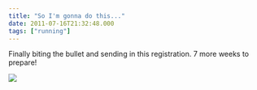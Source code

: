 ```yaml
---
title: "So I'm gonna do this..."
date: 2011-07-16T21:32:48.000
tags: ["running"]
---
```


Finally biting the bullet and sending in this registration. 7 more weeks to prepare!

![](/images/2011/race-registration.jpg)
